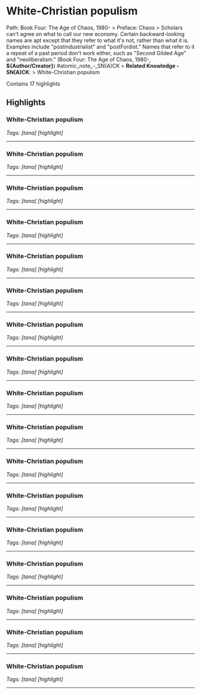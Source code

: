# White-Christian populism

Path: Book Four: The Age of Chaos, 1980- > Preface: Chaos > Scholars can't agree on what to call our new economy. Certain backward-looking names are apt except that they refer to what it's not, rather than what it is. Examples include "postindustrialist" and "postFordist." Names that refer to it a repeat of a past period don't work either, such as "Second Gilded Age" and "neoliberalism." (Book Four: The Age of Chaos, 1980-, __${Author/Creator}__) #atomic_note_-_SN(A)CK > **Related Knowledge - SN(A)CK**: > White-Christian populism

Contains 17 highlights

## Highlights

### White-Christian populism  
*Tags: [tana] [highlight]*

---

### White-Christian populism  
*Tags: [tana] [highlight]*

---

### White-Christian populism  
*Tags: [tana] [highlight]*

---

### White-Christian populism  
*Tags: [tana] [highlight]*

---

### White-Christian populism  
*Tags: [tana] [highlight]*

---

### White-Christian populism  
*Tags: [tana] [highlight]*

---

### White-Christian populism  
*Tags: [tana] [highlight]*

---

### White-Christian populism  
*Tags: [tana] [highlight]*

---

### White-Christian populism  
*Tags: [tana] [highlight]*

---

### White-Christian populism  
*Tags: [tana] [highlight]*

---

### White-Christian populism  
*Tags: [tana] [highlight]*

---

### White-Christian populism  
*Tags: [tana] [highlight]*

---

### White-Christian populism  
*Tags: [tana] [highlight]*

---

### White-Christian populism  
*Tags: [tana] [highlight]*

---

### White-Christian populism  
*Tags: [tana] [highlight]*

---

### White-Christian populism  
*Tags: [tana] [highlight]*

---

### White-Christian populism  
*Tags: [tana] [highlight]*

---

